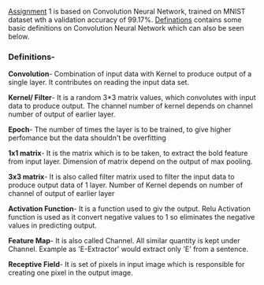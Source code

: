 [Assignment](https://github.com/kul-swat/EIP-4/blob/master/Session-1/Assignment_1_EIP4.ipynb) 1 is based on Convolution Neural Network, trained on MNIST dataset wth a validation accuracy of 99.17%. [Definations](https://github.com/kul-swat/EIP-4/blob/master/Session-1/Definitions_.ipynb) contains some basic definitions on Convolution Neural Network which can also be seen below.

### Definitions-

**Convolution**- Combination of input data with Kernel to produce output of a single layer. It contributes on reading the input data set.

**Kernel/ Filter**- It is a random 3*3 matrix values, which convolutes with input data to produce output. The channel number of kernel depends on channel number of output of earlier layer.

**Epoch**- The number of times the layer is to be trained, to give higher perfomance but the data shouldn't be overfitting

**1x1 matrix**- It is the matrix which is to be taken, to extract the bold feature from input layer. Dimension of matrix depend on the output of max pooling.

**3x3 matrix**- It is also called filter matrix used to filter the input data to produce output data of 1 layer. Number of Kernel depends on number of channel of output of earlier layer

**Activation Function**- It is a function used to giv the output. Relu Activation function is used as it convert negative values to 1 so eliminates the negative values in predicting output.

**Feature Map**- It is also called Channel. All similar quantity is kept under Channel. Example as 'E-Extractor' would extract only 'E' from a sentence.

**Receptive Field**- It is set of pixels in input image which is responsible for creating one pixel in the output image.

